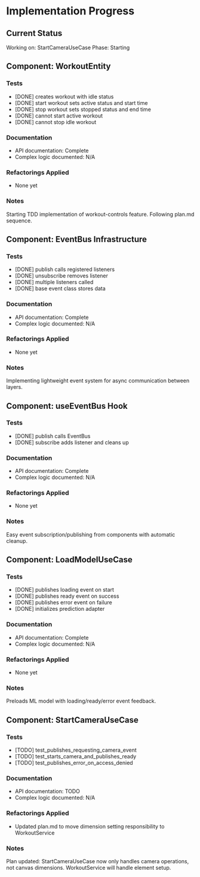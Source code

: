 # Implementation Progress

## Current Status
Working on: StartCameraUseCase
Phase: Starting

## Component: WorkoutEntity

### Tests
- [DONE] creates workout with idle status
- [DONE] start workout sets active status and start time
- [DONE] stop workout sets stopped status and end time
- [DONE] cannot start active workout
- [DONE] cannot stop idle workout

### Documentation
- API documentation: Complete
- Complex logic documented: N/A

### Refactorings Applied
- None yet

### Notes
Starting TDD implementation of workout-controls feature. Following plan.md sequence.

## Component: EventBus Infrastructure

### Tests
- [DONE] publish calls registered listeners
- [DONE] unsubscribe removes listener
- [DONE] multiple listeners called
- [DONE] base event class stores data

### Documentation
- API documentation: Complete
- Complex logic documented: N/A

### Refactorings Applied
- None yet

### Notes
Implementing lightweight event system for async communication between layers.

## Component: useEventBus Hook

### Tests
- [DONE] publish calls EventBus
- [DONE] subscribe adds listener and cleans up

### Documentation
- API documentation: Complete
- Complex logic documented: N/A

### Refactorings Applied
- None yet

### Notes
Easy event subscription/publishing from components with automatic cleanup.

## Component: LoadModelUseCase

### Tests
- [DONE] publishes loading event on start
- [DONE] publishes ready event on success  
- [DONE] publishes error event on failure
- [DONE] initializes prediction adapter

### Documentation
- API documentation: Complete
- Complex logic documented: N/A

### Refactorings Applied
- None yet

### Notes
Preloads ML model with loading/ready/error event feedback.

## Component: StartCameraUseCase

### Tests
- [TODO] test_publishes_requesting_camera_event
- [TODO] test_starts_camera_and_publishes_ready
- [TODO] test_publishes_error_on_access_denied

### Documentation
- API documentation: TODO
- Complex logic documented: N/A

### Refactorings Applied
- Updated plan.md to move dimension setting responsibility to WorkoutService

### Notes
Plan updated: StartCameraUseCase now only handles camera operations, not canvas dimensions. WorkoutService will handle element setup.